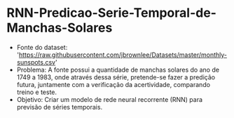 # RNN-Predicao-Serie-Temporal-de-Manchas-Solares
- Fonte do dataset: 'https://raw.githubusercontent.com/jbrownlee/Datasets/master/monthly-sunspots.csv'
- Problema: A fonte possui a quantidade de manchas solares do ano de 1749 a 1983, onde através dessa série, pretende-se fazer a predição futura, juntamente com a verificação da acertividade, comparando treino e teste.
- Objetivo: Criar um modelo de rede neural recorrente (RNN) para previsão de séries temporais.
